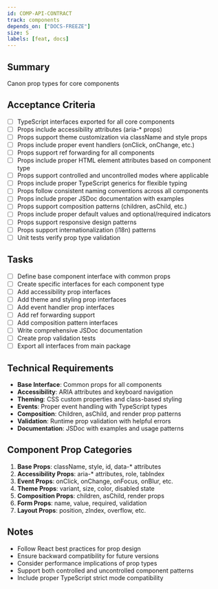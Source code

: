 ```yaml
---
id: COMP-API-CONTRACT
track: components
depends_on: ["DOCS-FREEZE"]
size: S
labels: [feat, docs]
---
```


## Summary

Canon prop types for core components

## Acceptance Criteria

- [ ] TypeScript interfaces exported for all core components
- [ ] Props include accessibility attributes (aria-\* props)
- [ ] Props support theme customization via className and style props
- [ ] Props include proper event handlers (onClick, onChange, etc.)
- [ ] Props support ref forwarding for all components
- [ ] Props include proper HTML element attributes based on component type
- [ ] Props support controlled and uncontrolled modes where applicable
- [ ] Props include proper TypeScript generics for flexible typing
- [ ] Props follow consistent naming conventions across all components
- [ ] Props include proper JSDoc documentation with examples
- [ ] Props support composition patterns (children, asChild, etc.)
- [ ] Props include proper default values and optional/required indicators
- [ ] Props support responsive design patterns
- [ ] Props support internationalization (i18n) patterns
- [ ] Unit tests verify prop type validation

## Tasks

- [ ] Define base component interface with common props
- [ ] Create specific interfaces for each component type
- [ ] Add accessibility prop interfaces
- [ ] Add theme and styling prop interfaces
- [ ] Add event handler prop interfaces
- [ ] Add ref forwarding support
- [ ] Add composition pattern interfaces
- [ ] Write comprehensive JSDoc documentation
- [ ] Create prop validation tests
- [ ] Export all interfaces from main package

## Technical Requirements

- **Base Interface**: Common props for all components
- **Accessibility**: ARIA attributes and keyboard navigation
- **Theming**: CSS custom properties and class-based styling
- **Events**: Proper event handling with TypeScript types
- **Composition**: Children, asChild, and render prop patterns
- **Validation**: Runtime prop validation with helpful errors
- **Documentation**: JSDoc with examples and usage patterns

## Component Prop Categories

1. **Base Props**: className, style, id, data-\* attributes
2. **Accessibility Props**: aria-\* attributes, role, tabIndex
3. **Event Props**: onClick, onChange, onFocus, onBlur, etc.
4. **Theme Props**: variant, size, color, disabled state
5. **Composition Props**: children, asChild, render props
6. **Form Props**: name, value, required, validation
7. **Layout Props**: position, zIndex, overflow, etc.

## Notes

- Follow React best practices for prop design
- Ensure backward compatibility for future versions
- Consider performance implications of prop types
- Support both controlled and uncontrolled component patterns
- Include proper TypeScript strict mode compatibility
